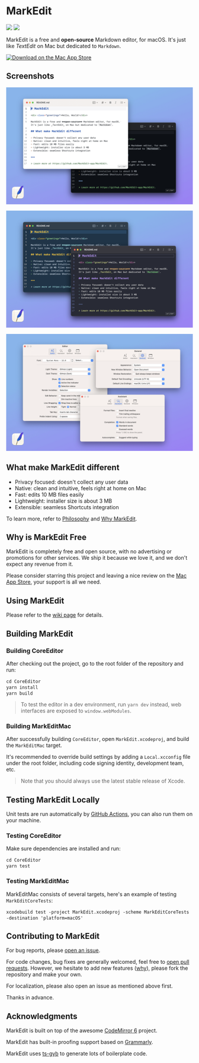 # MarkEdit

[![](https://img.shields.io/badge/Platform-macOS_13.0+-blue?color=007bff)](https://apps.apple.com/app/id1669953820) [![](https://github.com/MarkEdit-app/MarkEdit/actions/workflows/build-and-test.yml/badge.svg?branch=main)](https://github.com/MarkEdit-app/MarkEdit/actions/workflows/build-and-test.yml)

MarkEdit is a free and **open-source** Markdown editor, for macOS. It's just like _TextEdit_ on Mac but dedicated to `Markdown`.

<a href="https://apps.apple.com/app/id1669953820" target="_blank"><img alt="Download on the Mac App Store" src="https://user-images.githubusercontent.com/6745066/216816394-706b5104-42f3-4cc4-96c9-471a9356d1a8.svg"></a>

## Screenshots

![Screenshots 01](/Screenshots/01.png)

![Screenshots 02](/Screenshots/02.png)

![Screenshots 03](/Screenshots/03.png)

## What make MarkEdit different

- Privacy focused: doesn't collect any user data
- Native: clean and intuitive, feels right at home on Mac
- Fast: edits 10 MB files easily
- Lightweight: installer size is about 3 MB
- Extensible: seamless Shortcuts integration

To learn more, refer to [Philosophy](https://github.com/MarkEdit-app/MarkEdit/wiki/Philosophy) and [Why MarkEdit](https://github.com/MarkEdit-app/MarkEdit/wiki/Why-MarkEdit).

## Why is MarkEdit Free

MarkEdit is completely free and open source, with no advertising or promotions for other services. We ship it because we love it, and we don't expect any revenue from it.

Please consider starring this project and leaving a nice review on the [Mac App Store](https://markedit.app), your support is all we need.

## Using MarkEdit

Please refer to the [wiki page](https://github.com/MarkEdit-app/MarkEdit/wiki) for details.

## Building MarkEdit

### Building CoreEditor

After checking out the project, go to the root folder of the repository and run:

```
cd CoreEditor
yarn install
yarn build
```

> To test the editor in a dev environment, run `yarn dev` instead, web interfaces are exposed to `window.webModules`.

### Building MarkEditMac

After successfully building `CoreEditor`, open `MarkEdit.xcodeproj`, and build the `MarkEditMac` target.

It's recommended to override build settings by adding a `Local.xcconfig` file under the root folder, including code signing identity, development team, etc.

> Note that you should always use the latest stable release of Xcode.

## Testing MarkEdit Locally

Unit tests are run automatically by [GitHub Actions](https://github.com/MarkEdit-app/MarkEdit/actions), you can also run them on your machine.

### Testing CoreEditor

Make sure dependencies are installed and run:

```
cd CoreEditor
yarn test
```

### Testing MarkEditMac

MarkEditMac consists of several targets, here's an example of testing `MarkEditCoreTests`:

```
xcodebuild test -project MarkEdit.xcodeproj -scheme MarkEditCoreTests -destination 'platform=macOS'
```

## Contributing to MarkEdit

For bug reports, please [open an issue](https://github.com/MarkEdit-app/MarkEdit/issues/new).

For code changes, bug fixes are generally welcomed, feel free to [open pull requests](https://github.com/MarkEdit-app/MarkEdit/compare). However, we hesitate to add new features ([why](https://github.com/MarkEdit-app/MarkEdit/wiki/Why-MarkEdit#feature-poor)), please fork the repository and make your own.

For localization, please also open an issue as mentioned above first.

Thanks in advance.

## Acknowledgments

MarkEdit is built on top of the awesome [CodeMirror 6](https://codemirror.net/) project.

MarkEdit has built-in proofing support based on [Grammarly](https://grammarly.com/).

MarkEdit uses [ts-gyb](https://github.com/microsoft/ts-gyb) to generate lots of boilerplate code.

